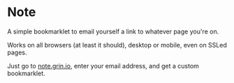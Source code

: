 # Note

A simple bookmarklet to email yourself a link to whatever page you're on.

Works on all browsers (at least it should), desktop or mobile, even on SSLed pages.

Just go to [note.grin.io](http://note.grin.io), enter your email address, and get a custom bookmarklet. 
